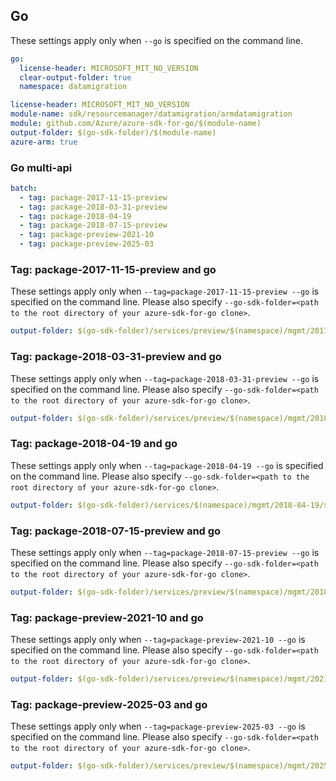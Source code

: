 ## Go

These settings apply only when `--go` is specified on the command line.

``` yaml $(go) && !$(track2)
go:
  license-header: MICROSOFT_MIT_NO_VERSION
  clear-output-folder: true
  namespace: datamigration
```

``` yaml $(go) && $(track2)
license-header: MICROSOFT_MIT_NO_VERSION
module-name: sdk/resourcemanager/datamigration/armdatamigration
module: github.com/Azure/azure-sdk-for-go/$(module-name)
output-folder: $(go-sdk-folder)/$(module-name)
azure-arm: true
```

### Go multi-api

``` yaml $(go) && $(multiapi)
batch:
  - tag: package-2017-11-15-preview
  - tag: package-2018-03-31-preview
  - tag: package-2018-04-19
  - tag: package-2018-07-15-preview
  - tag: package-preview-2021-10
  - tag: package-preview-2025-03
```


### Tag: package-2017-11-15-preview and go

These settings apply only when `--tag=package-2017-11-15-preview --go` is specified on the command line.
Please also specify `--go-sdk-folder=<path to the root directory of your azure-sdk-for-go clone>`.

``` yaml $(tag)=='package-2017-11-15-preview' && $(go)
output-folder: $(go-sdk-folder)/services/preview/$(namespace)/mgmt/2017-11-15-preview/$(namespace)
```

### Tag: package-2018-03-31-preview and go

These settings apply only when `--tag=package-2018-03-31-preview --go` is specified on the command line.
Please also specify `--go-sdk-folder=<path to the root directory of your azure-sdk-for-go clone>`.

``` yaml $(tag)=='package-2018-03-31-preview' && $(go)
output-folder: $(go-sdk-folder)/services/preview/$(namespace)/mgmt/2018-03-31-preview/$(namespace)
```

### Tag: package-2018-04-19 and go

These settings apply only when `--tag=package-2018-04-19 --go` is specified on the command line.
Please also specify `--go-sdk-folder=<path to the root directory of your azure-sdk-for-go clone>`.

``` yaml $(tag)=='package-2018-04-19' && $(go)
output-folder: $(go-sdk-folder)/services/$(namespace)/mgmt/2018-04-19/$(namespace)
```

### Tag: package-2018-07-15-preview and go

These settings apply only when `--tag=package-2018-07-15-preview --go` is specified on the command line.
Please also specify `--go-sdk-folder=<path to the root directory of your azure-sdk-for-go clone>`.

``` yaml $(tag)=='package-2018-07-15-preview' && $(go)
output-folder: $(go-sdk-folder)/services/preview/$(namespace)/mgmt/2018-07-15-preview/$(namespace)
```

### Tag: package-preview-2021-10 and go

These settings apply only when `--tag=package-preview-2021-10 --go` is specified on the command line.
Please also specify `--go-sdk-folder=<path to the root directory of your azure-sdk-for-go clone>`.

``` yaml $(tag)=='package-preview-2021-10' && $(go)
output-folder: $(go-sdk-folder)/services/preview/$(namespace)/mgmt/2021-10-30-preview/$(namespace)
```

### Tag: package-preview-2025-03 and go

These settings apply only when `--tag=package-preview-2025-03 --go` is specified on the command line.
Please also specify `--go-sdk-folder=<path to the root directory of your azure-sdk-for-go clone>`.

``` yaml $(tag)=='package-preview-2025-03' && $(go)
output-folder: $(go-sdk-folder)/services/preview/$(namespace)/mgmt/2025-03-15-preview/$(namespace)
```